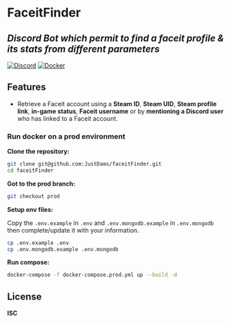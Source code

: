 # FaceitFinder
## _Discord Bot which permit to find a faceit profile & its stats from different parameters_
 [![Discord](https://badgen.net/badge/icon/discord?icon=discord&label)](https://discord.com/) [![Docker](https://badgen.net/badge/icon/docker?icon=docker&label)](https://docker.com/)
 
## Features

- Retrieve a Faceit account using a **Steam ID**, **Steam UID**, **Steam profile link**, **in-game status**, **Faceit username** or by **mentioning a Discord user** who has linked to a Faceit account.

### Run docker on a prod environment

**Clone the repository:**

```sh
git clone git@github.com:JustDams/faceitFinder.git
cd faceitFinder
```

**Got to the prod branch:**

```sh
git checkout prod
```

**Setup env files:**

Copy the `.env.example` in `.env` and `.env.mongodb.example` in `.env.mongodb` then complete/update it with your information.

```sh
cp .env.example .env
cp .env.mongodb.example .env.mongodb
```

**Run compose:**

```sh
docker-compose -f docker-compose.prod.yml up --build -d
```

## License

**ISC**
